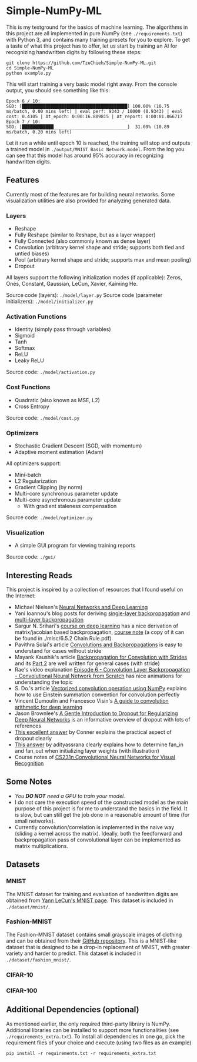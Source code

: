 # Simple-NumPy-ML

This is my testground for the basics of machine learning. The algorithms in this project are all implemented in pure NumPy (see `./requirements.txt`) with Python 3, and contains many training presets for you to explore. To get a taste of what this project has to offer, let us start by training an AI for recognizing handwritten digits by following these steps:

```Shell
git clone https://github.com/TzuChieh/Simple-NumPy-ML.git
cd Simple-NumPy-ML
python example.py
```

This will start training a very basic model right away. From the console output, you should see something like this:

```Shell
Epoch 6 / 10:
SGD: [████████████████████████████████████████] 100.00% (10.75 ms/batch, 0.00 mins left) | eval perf: 9343 / 10000 (0.9343) | eval cost: 0.4105 | Δt_epoch: 0:00:16.809815 | Δt_report: 0:00:01.866717
Epoch 7 / 10:
SGD: [████████████____________________________]  31.09% (10.89 ms/batch, 0.20 mins left)
```

Let it run a while until epoch 10 is reached, the training will stop and outputs a trained model in `./output/MNIST Basic Network.model`. From the log you can see that this model has around 95% accuracy in recognizing handwritten digits.

## Features

Currently most of the features are for building neural networks. Some visualization utilities are also provided for analyzing generated data.

### Layers

* Reshape
* Fully Reshape (similar to Reshape, but as a layer wrapper)
* Fully Connected (also commonly known as dense layer)
* Convolution (arbitrary kernel shape and stride; supports both tied and untied biases)
* Pool (arbitrary kernel shape and stride; supports max and mean pooling)
* Dropout

All layers support the following initialization modes (if applicable): Zeros, Ones, Constant, Gaussian, LeCun, Xavier, Kaiming He.

Source code (layers): `./model/layer.py`
Source code (parameter initializers): `./model/initializer.py`

### Activation Functions

* Identity (simply pass through variables)
* Sigmoid
* Tanh
* Softmax
* ReLU
* Leaky ReLU

Source code: `./model/activation.py`

### Cost Functions

* Quadratic (also known as MSE, L2)
* Cross Entropy

Source code: `./model/cost.py`

### Optimizers

* Stochastic Gradient Descent (SGD, with momentum)
* Adaptive moment estimation (Adam)

All optimizers support:

* Mini-batch
* L2 Regularization
* Gradient Clipping (by norm)
* Multi-core synchronous parameter update
* Multi-core asynchronous parameter update
  - With gradient staleness compensation

Source code: `./model/optimizer.py`

### Visualization

* A simple GUI program for viewing training reports

Source code: `./gui/`

## Interesting Reads

This project is inspired by a collection of resources that I found useful on the Internet:

* Michael Nielsen's [Neural Networks and Deep Learning](http://neuralnetworksanddeeplearning.com/)
* Yani Ioannou's blog posts for deriving [single-layer backpropagation](https://blog.yani.ai/deltarule/) and [multi-layer backpropagation](https://blog.yani.ai/backpropagation/)
* Sargur N. Srihari's [course on deep learning](https://cedar.buffalo.edu/~srihari/CSE676/) has a nice derivation of matrix/jacobian based backpropagation, [course note](https://cedar.buffalo.edu/~srihari/CSE676/6.5.2%20Chain%20Rule.pdf) (a copy of it can be found in ./misc/6.5.2 Chain Rule.pdf)
* Pavithra Solai's article [Convolutions and Backpropagations](https://pavisj.medium.com/convolutions-and-backpropagations-46026a8f5d2c) is easy to understand for cases without stride
* Mayank Kaushik's article [Backpropagation for Convolution with Strides](https://medium.com/@mayank.utexas/backpropagation-for-convolution-with-strides-8137e4fc2710) and its [Part 2](https://medium.com/@mayank.utexas/backpropagation-for-convolution-with-strides-fb2f2efc4faa) are well written for general cases (with stride)
* Rae's video explanation [Episode 6 - Convolution Layer Backpropagation - Convolutional Neural Network from Scratch](https://www.youtube.com/watch?v=njlyOAiK_yE) has nice animations for understanding the topic
* S. Do.'s article [Vectorized convolution operation using NumPy](https://medium.com/latinxinai/vectorized-convolution-operation-using-numpy-b122fd52fba3) explains how to use Einstein summation convention for convolution perfectly
* Vincent Dumoulin and Francesco Visin's [A guide to convolution arithmetic for deep learning](https://arxiv.org/abs/1603.07285)
* Jason Brownlee's [A Gentle Introduction to Dropout for Regularizing Deep Neural Networks](https://machinelearningmastery.com/dropout-for-regularizing-deep-neural-networks/) is an informative overview of dropout with lots of references
* [This excellent answer](https://datascience.stackexchange.com/questions/117082/how-can-i-implement-dropout-in-scikit-learn/117083#117083) by Conner explains the practical aspect of dropout clearly
* [This answer](https://stackoverflow.com/questions/42670274/how-to-calculate-fan-in-and-fan-out-in-xavier-initialization-for-neural-networks) by adityassrana clearly explains how to determine fan_in and fan_out when initializing layer weights (with illustration)
* Course notes of [CS231n Convolutional Neural Networks for Visual Recognition](https://cs231n.github.io/)

## Some Notes

* *You **DO NOT** need a GPU to train your model.*
* I do not care the execution speed of the constructed model as the main purpose of this project is for me to understand the basics in the field. It is slow, but can still get the job done in a reasonable amount of time (for small networks).
* Currently convolution/correlation is implemented in the naive way (sliding a kernel across the matrix). Ideally, both the feedforward and backpropagation pass of convolutional layer can be implemented as matrix multiplications.

## Datasets

### MNIST

The MNIST dataset for training and evaluation of handwritten digits are obtained from [Yann LeCun's MNIST page](http://yann.lecun.com/exdb/mnist/). This dataset is included in `./dataset/mnist/`.

### Fashion-MNIST

The Fashion-MNIST dataset contains small grayscale images of clothing and can be obtained from their [GitHub repository](https://github.com/zalandoresearch/fashion-mnist). This is a MNIST-like dataset that is designed to be a drop-in replacement of MNIST, with greater variety and harder to predict. This dataset is included in `./dataset/fashion_mnist/`.

### CIFAR-10

### CIFAR-100

## Additional Dependencies (optional)

As mentioned earlier, the only required third-party library is NumPy. Additional libraries can be installed to support more functionalities (see `./requirements_extra.txt`). To install all dependencies in one go, pick the requirement files of your choice and execute (using two files as an example)

```Shell
pip install -r requirements.txt -r requirements_extra.txt
```
